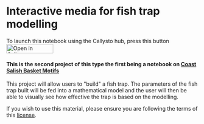 # Interactive media for fish trap modelling

To launch this notebook using the Callysto hub, press this button <a href="http://tinyurl.com/y4yya4cg" target="_blank"><img src="https://raw.githubusercontent.com/callysto/curriculum-notebooks/master/open-in-callysto-button.svg?sanitize=true" width="123" height="24" alt="Open in Callysto"/></a>  
#### This is the second project of this type the first being a notebook on  [Coast Salish Basket Motifs](https://github.com/cchauve/Callysto-Salish-Baskets)

This project will allow users to "build" a fish trap. The parameters of
the fish trap built will be fed into a mathematical model and the user
will then be able to visually see how effective the trap is based on the
modelling. 

If you wish to use this material, please ensure you are following the terms of this [license](https://github.com/BryceHaley/Callysto-Fish-Traps/blob/master/LICENSE.md).
